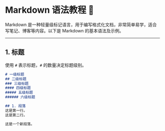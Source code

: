 # Markdown 语法教程 📖

Markdown 是一种轻量级标记语言，用于编写格式化文档，非常简单易学，适合写笔记、博客等内容。以下是 Markdown 的基本语法及示例。

---

## 1. 标题
使用 `#` 表示标题，`#` 的数量决定标题级别。

```markdown
# 一级标题
## 二级标题
### 三级标题
#### 四级标题
##### 五级标题
###### 六级标题

## 1. 段落
这是第一行。  
这是第二行。

这是一个新段落。
  
